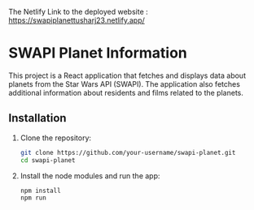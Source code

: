 The Netlify Link to the deployed website : https://swapiplanettusharj23.netlify.app/
# SWAPI Planet Information

This project is a React application that fetches and displays data about planets from the Star Wars API (SWAPI). The application also fetches additional information about residents and films related to the planets.

## Installation

1. Clone the repository:
   ```bash
   git clone https://github.com/your-username/swapi-planet.git
   cd swapi-planet 
1. Install the node modules and run the app:
   ```sh
   npm install
   npm run  
